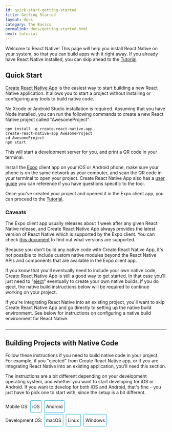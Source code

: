 ```yaml
---
id: quick-start-getting-started
title: Getting Started
layout: docs
category: The Basics
permalink: docs/getting-started.html
next: tutorial
---
```


Welcome to React Native! This page will help you install React Native on
your system, so that you can build apps with it right away. If you already
have React Native installed, you can skip ahead to the
[Tutorial](docs/tutorial.html).

## Quick Start

[Create React Native App](https://github.com/react-community/create-react-native-app) is the easiest way to start building a new React Native application. It allows you to start a project without installing or configuring any tools to build native code.

No Xcode or Android Studio installation is required. Assuming that you have Node installed, you can run the following commands to create a new React Native project called "AwesomeProject":

```
npm install -g create-react-native-app
create-react-native-app AwesomeProject
cd AwesomeProject
npm start
```

This will start a development server for you, and print a QR code in your terminal.

Install the [Expo](https://expo.io) client app on your iOS or Android phone, make sure your phone is on the same network as your computer, and scan the QR code in your terminal to open your project. Create React Native App also has a [user guide](https://github.com/react-community/create-react-native-app/blob/master/react-native-scripts/template/README.md) you can reference if you have questions specific to the tool.

Once you've created your project and opened it in the Expo client app, you can proceed to the [Tutorial](docs/tutorial.html).

### Caveats

The Expo client app usually releases about 1 week after any given React Native release, and Create React Native App always provides the latest version of React Native which is supported by the Expo client. You can check [this document](https://github.com/react-community/create-react-native-app/blob/master/VERSIONS.md) to find out what versions are supported.

Because you don't build any native code with Create React Native App, it's not possible to include custom native modules beyond the React Native APIs and components that are available in the Expo client app.

If you know that you'll eventually need to include your own native code, Create React Native App is still a good way to get started. In that case you'll just need to "[eject](https://github.com/react-community/create-react-native-app/blob/master/react-native-scripts/template/README.md#ejecting-from-create-react-native-app)" eventually to create your own native builds. If you do eject, the native build instructions below will be required to continue working on your project.

If you're integrating React Native into an existing project, you'll want to skip Create React Native App and go directly to setting up the native build environment. See below for instructions on configuring a native build environment for React Native.

<hr style="margin-top:25px"/>

## Building Projects with Native Code

Follow these instructions if you need to build native code in your project. For example, if you "ejected" from Create React Native app, or if you are integrating React Native into an existing application, you'll need this section.

The instructions are a bit different depending on your development operating system, and whether you want to start developing for iOS or Android. If you want to develop for both iOS and Android, that's fine - you just have to pick
one to start with, since the setup is a bit different.

<div class="toggler">
  <style>
    .toggler a {
      display: inline-block;
      padding: 10px 5px;
      margin: 2px;
      border: 1px solid #05A5D1;
      border-radius: 3px;
      text-decoration: none !important;
    }
    .display-os-mac .toggler .button-mac,
    .display-os-linux .toggler .button-linux,
    .display-os-windows .toggler .button-windows,
    .display-platform-ios .toggler .button-ios,
    .display-platform-android .toggler .button-android {
      background-color: #05A5D1;
      color: white;
    }
    block { display: none; }
    .display-platform-ios.display-os-mac .ios.mac,
    .display-platform-ios.display-os-linux .ios.linux,
    .display-platform-ios.display-os-windows .ios.windows,
    .display-platform-android.display-os-mac .android.mac,
    .display-platform-android.display-os-linux .android.linux,
    .display-platform-android.display-os-windows .android.windows {
      display: block;
    }
  </style>
  <span>Mobile OS:</span>
  <a href="javascript:void(0);" class="button-ios" onclick="display('platform', 'ios')">iOS</a>
  <a href="javascript:void(0);" class="button-android" onclick="display('platform', 'android')">Android</a>
  <br />
  <span>Development OS:</span>
  <a href="javascript:void(0);" class="button-mac" onclick="display('os', 'mac')">macOS</a>
  <a href="javascript:void(0);" class="button-linux" onclick="display('os', 'linux')">Linux</a>
  <a href="javascript:void(0);" class="button-windows" onclick="display('os', 'windows')">Windows</a>
</div>

<block class="linux windows ios" />

## Unsupported

<div>Unfortunately, Apple only lets you develop for iOS on a Mac. If you want to build an iOS app but you don't have a Mac yet, you can try starting with the <a href="" onclick="display('platform', 'android')">Android</a> instructions instead.</div>

<center><img src="img/react-native-sorry-not-supported.png" width="150"></img></center>

<block class="mac ios" />

## Installing Dependencies

You will need Node, Watchman, the React Native command line interface, and Xcode.

<block class="mac android" />

## Installing Dependencies

You will need Node, Watchman, the React Native command line interface, a JDK, and Android Studio.

<block class="linux android" />

## Installing Dependencies

You will need Node, the React Native command line interface, a JDK, and Android Studio.

<block class="windows android" />

## Installing Dependencies

You will need Node, the React Native command line interface, Python2, a JDK, and Android Studio.

<block class="mac ios android" />

### Node, Watchman

We recommend installing Node and Watchman using [Homebrew](http://brew.sh/). Run the following commands in a Terminal after installing Homebrew:

```
brew install node
brew install watchman
```

If you have already installed Node on your system, make sure it is version 4 or newer.

[Watchman](https://facebook.github.io/watchman) is a tool by Facebook for watching changes in the filesystem. It is highly recommended you install it for better performance.

<block class="linux android" />

### Node

Follow the [installation instructions for your Linux distribution](https://nodejs.org/en/download/package-manager/) to install Node 4 or newer.

<block class='windows android' />

### Node, Python2, JDK

We recommend installing Node and Python2 via [Chocolatey](https://chocolatey.org), a popular package manager for Windows.

Android Studio, which we will install next, requires a recent version of the [Java SE Development Kit (JDK)](http://www.oracle.com/technetwork/java/javase/downloads/jdk8-downloads-2133151.html) which can be installed using Chocolatey.

Open a Command Prompt as Administrator, then run:

```
choco install nodejs.install
choco install python2
choco install jdk8
```

If you have already installed Node on your system, make sure it is version 4 or newer. If you already have a JDK on your system, make sure it is version 8 or newer.

> You can find additional installation options on [Node.js's Downloads page](https://nodejs.org/en/download/).

<block class="mac ios android" />

### The React Native CLI

Node comes with npm, which lets you install the React Native command line interface.

Run the following command in a Terminal:

```
npm install -g react-native-cli
```

> If you get an error like `Cannot find module 'npmlog'`, try installing npm directly: `curl -0 -L https://npmjs.org/install.sh | sudo sh`.

<block class="windows linux android" />

### The React Native CLI

Node comes with npm, which lets you install the React Native command line interface.

Run the following command in a Terminal:

```
npm install -g react-native-cli
```

> If you get an error like `Cannot find module 'npmlog'`, try installing npm directly: `curl -0 -L https://npmjs.org/install.sh | sudo sh`.

<block class="mac ios" />

### Xcode

The easiest way to install Xcode is via the [Mac App Store](https://itunes.apple.com/us/app/xcode/id497799835?mt=12). Installing Xcode will also install the iOS Simulator and all the necessary tools to build your iOS app.

If you have already installed Xcode on your system, make sure it is version 8 or higher.

You will also need to install the Xcode Command Line Tools. Open Xcode, then choose "Preferences..." from the Xcode menu. Go to the Locations panel and install the tools by selecting the most recent version in the Command Line Tools dropdown.

![Xcode Command Line Tools](img/XcodeCommandLineTools.png)

<block class="mac linux windows android" />

### Android Development Environment

Setting up your development environment can be somewhat tedious if you're new to Android development. If you're already familiar with Android development, there are a few things you may need to configure. In either case, please make sure to carefully follow the next few steps.

<block class="mac linux android" />

> Android Studio requires a recent version of the [Java SE Development Kit (JDK)](http://www.oracle.com/technetwork/java/javase/downloads/jdk8-downloads-2133151.html). Go ahead and install JDK 8 or newer if needed.

<block class="mac linux windows android" />

#### 1. Install Android Studio

Android Studio provides the Android SDK and Android Virtual Device (emulator) required to run and test your React Native apps. Download and install [Android Studio](https://developer.android.com/studio/index.html).

Once the installation process is completed, launch Android Studio. Choose "Custom" when prompted to select an installation type. Make sure the boxes next to all of the following are checked:

<block class="mac windows android" />

- `Android SDK`
- `Android SDK Platform`
- `Performance (Intel ® HAXM)`
- `Android Virtual Device`

Then, click "Next" to install all of these components.

<block class="linux android" />

- `Android SDK`
- `Android SDK Platform`
- `Android Virtual Device`

Click "Next" to install all of these components, then [configure VM acceleration](https://developer.android.com/studio/run/emulator-acceleration.html#vm-linux) on your system.

<block class="windows android" />

> You may also install Intel ® HAXM by following [these instructions](https://software.intel.com/en-us/android/articles/installation-instructions-for-intel-hardware-accelerated-execution-manager-windows).

<block class="mac android" />

> You may also install Intel ® HAXM by following [these instructions](https://software.intel.com/en-us/android/articles/installation-instructions-for-intel-hardware-accelerated-execution-manager-mac-os-x).

<block class="windows mac linux android" />

#### 2. Install the Android 6.0 (Marshmallow) SDK

Android Studio installs the most recent Android SDK by default. React Native, however, requires the `Android 6.0 (Marshmallow)` SDK. You can use the SDK Manager to install additional SDK platforms. To access the SDK Manager, click on "Configure", then select "SDK Manager" from the "Welcome to Android Studio" screen.

> The SDK Manager can also be found within the Android Studio "Preferences" dialog, under **Appearance & Behavior** → **System Settings** → **Android SDK**.

Select the "SDK Platforms" tab from within the SDK Manager, then check the box next to "Show Package Details" in the bottom right corner. Look for and expand the `Android 6.0 (Marshmallow)` entry, then make sure the following items are all checked:

- `Google APIs`
- `Android SDK Platform 23`
- `Intel x86 Atom_64 System Image`
- `Google APIs Intel x86 Atom_64 System Image`

<block class="mac android" />

![Android SDK Manager](img/AndroidSDKManagerMacOS.png)

<block class="windows android" />

![Android SDK Manager](img/AndroidSDKManagerWindows.png)

<block class="windows mac linux android" />

Next, select the "SDK Tools" tab and check the box next to "Show Package Details" here as well. Look for and expand the "Android SDK Build-Tools" entry, then make sure that `23.0.1` is selected.

<block class="mac android" />

![Android SDK Manager - 23.0.1 Build Tools](img/AndroidSDKManagerSDKToolsMacOS.png)

<block class="windows android" />

![Android SDK Manager - 23.0.1 Build Tools](img/AndroidSDKManagerSDKToolsWindows.png)

<block class="windows mac linux android" />

Finally, click "Apply" to download and install the Android SDK and related build tools.

<block class="mac android" />

![Android SDK Manager - Installs](img/AndroidSDKManagerInstallsMacOS.png)

<block class="windows android" />

![Android SDK Manager - Installs](img/AndroidSDKManagerInstallsWindows.png)

<block class="mac windows linux android" />

#### 3. Set up the ANDROID_HOME environment variable

The React Native command line interface requires the `ANDROID_HOME` environment variable to be set up.

<block class="mac android" />

Add the following lines to your `~/.profile` (or equivalent) config file:

```
export ANDROID_HOME=${HOME}/Library/Android/sdk
export PATH=${PATH}:${ANDROID_HOME}/tools
export PATH=${PATH}:${ANDROID_HOME}/platform-tools
```

Type `source ~/.profile` to load the config into your current shell.

> Please make sure you export the correct path for `ANDROID_HOME`. If you installed the Android SDK using Homebrew, it would be located at `/usr/local/opt/android-sdk`. You can find the actual location of the SDK in the Android Studio "Preferences" dialog, under **Appearance & Behavior** → **System Settings** → **Android SDK**.

<block class="linux android" />

Add the following lines to your `~/.profile` (or equivalent) config file:

```
export ANDROID_HOME=${HOME}/Android/Sdk
export PATH=${PATH}:${ANDROID_HOME}/tools
export PATH=${PATH}:${ANDROID_HOME}/platform-tools
```

Type `source ~/.profile` to load the config into your current shell.

> Please make sure you export the correct path for `ANDROID_HOME` if you did not install the Android SDK using Android Studio. You can find the actual location of the SDK in the Android Studio "Preferences" dialog, under **Appearance & Behavior** → **System Settings** → **Android SDK**.

<block class="windows android" />

Open the System pane under **System and Security** in the Control Panel, then click on **Change settings...**. Open the **Advanced** tab and click on **Environment Variables...**. Click on **New...** to create a new `ANDROID_HOME` user variable that points to the path to your Android SDK.

![ANDROID_HOME Environment Variable](img/AndroidEnvironmentVariableANDROID_HOME.png)

You can find the actual location of the SDK in the Android Studio "Preferences" dialog, under **Appearance & Behavior** → **System Settings** → **Android SDK**.

Open a new Command Prompt window to ensure the new environment variable is loaded.

<block class="linux android" />

### Watchman (optional)

Follow the [Watchman installation guide](https://facebook.github.io/watchman/docs/install.html#build-install) to compile and install Watchman from source.

> [Watchman](https://facebook.github.io/watchman/docs/install.html) is a tool by Facebook for watching
changes in the filesystem. It is highly recommended you install it for better performance, but it's alright to skip this if you find the process to be tedious.

<block class="mac windows linux android" />

## Starting the Android Virtual Device

You can see the list of available AVDs by opening the "AVD Manager" from within Android Studio:

![Android Studio AVD Manager](img/react-native-tools-avd.png)

<block class="windows linux android" />

Launch the default AVD before proceeding to the next step.

<block class="mac android" />

<block class="mac android">

> You may have to create a project (see below) before the AVD Manager option becomes available.

Once in the "AVD Manager", select your AVD and click "Edit...". Choose "Android 6.0 - API Level 23" under Device, and "Intel Atom (x86_64)" under CPU/ABI. Click OK, then select your new AVD and click "Start...", and finally, "Launch".

![Android AVD Configuration](img/AndroidAVDConfiguration.png)

<block class="mac windows linux android" />

> It is very common to run into an issue where Android Studio fails to create a default AVD. You may follow the [Android Studio User Guide](https://developer.android.com/studio/run/managing-avds.html) to create a new AVD manually if needed.

### Using a real device

If you have a physical Android device, you can use it for development in place of an AVD. Plug it in to your computer using a USB cable and [enable USB debugging](https://developer.android.com/training/basics/firstapp/running-app.html) before proceeding to the next step.

<block class="mac ios android" />

## Testing your React Native Installation

<block class="mac ios" />

Use the React Native command line interface to generate a new React Native project called "AwesomeProject", then run `react-native run-ios` inside the newly created folder.

```
# skip this first command if you ejected from Create React Native App
react-native init AwesomeProject
cd AwesomeProject
react-native run-ios
```

You should see your new app running in the iOS Simulator shortly.

![AwesomeProject on iOS](img/iOSSuccess.png)

`react-native run-ios` is just one way to run your app. You can also run it directly from within Xcode or [Nuclide](https://nuclide.io/).

<block class="mac android" />

Use the React Native command line interface to generate a new React Native project called "AwesomeProject", then run `react-native run-android` inside the newly created folder:

```
# skip this first command if you ejected from Create React Native App
react-native init AwesomeProject
cd AwesomeProject
react-native run-android
```

If everything is set up correctly, you should see your new app running in your Android emulator shortly.

![AwesomeProject on Android](img/AndroidSuccessMacOS.png)

`react-native run-android` is just one way to run your app - you can also run it directly from within Android Studio or [Nuclide](https://nuclide.io/).

<block class="mac ios android" />

### Modifying your app

Now that you have successfully run the app, let's modify it.

<block class="mac ios" />

- Open `index.ios.js` in your text editor of choice and edit some lines.
- Hit `Command⌘ + R` in your iOS Simulator to reload the app and see your change!

<block class="mac android" />

- Open `index.android.js` in your text editor of choice and edit some lines.
- Press the `R` key twice or select `Reload` from the Developer Menu to see your change!

<block class="mac ios android" />

### That's it!

Congratulations! You've successfully run and modified your first React Native app.

<center><img src="img/react-native-congratulations.png" width="150"></img></center>

<block class="windows android" />

## Testing your React Native Installation

Use the React Native command line interface to generate a new React Native project called "AwesomeProject", then run `react-native run-android` inside the newly created folder:

```
# skip this first command if you ejected from Create React Native App
react-native init AwesomeProject
cd AwesomeProject
react-native run-android
```

<block class="linux android" />

## Testing your React Native Installation

Use the React Native command line interface to generate a new React Native project called "AwesomeProject", then run `react-native run-android` inside the newly created folder.

```
# skip this first command if you ejected from Create React Native App
react-native init AwesomeProject
cd AwesomeProject
react-native run-android
```

<block class="windows linux android" />

If everything is set up correctly, you should see your new app running in your Android emulator shortly.

![AwesomeProject on Android](img/AndroidSuccessWindows.png)

<block class="windows linux android" />

### Modifying your app

Now that you have successfully run the app, let's modify it.

- Open `index.android.js` in your text editor of choice and edit some lines.
- Press the `R` key twice or select `Reload` from the Developer Menu to see your change!

### That's it!

Congratulations! You've successfully run and modified a React Native app.

<center><img src="img/react-native-congratulations.png" width="150"></img></center>

<block class="mac ios" />

## Now What?

- If you want to add this new React Native code to an existing application, check out the [Integration guide](docs/integration-with-existing-apps.html).

- If you can't get this to work, see the [Troubleshooting](docs/troubleshooting.html#content) page.

- If you're curious to learn more about React Native, continue on
to the [Tutorial](docs/tutorial.html).

<block class="windows linux mac android" />

## Now What?

- If you want to add this new React Native code to an existing application, check out the [Integration guide](docs/integration-with-existing-apps.html).

- If you can't get this to work, see the [Troubleshooting](docs/troubleshooting.html#content) page.

- If you're curious to learn more about React Native, continue on
to the [Tutorial](docs/tutorial.html).

<script>
// Convert <div>...<span><block /></span>...</div>
// Into <div>...<block />...</div>
var blocks = document.getElementsByTagName('block');
for (var i = 0; i < blocks.length; ++i) {
  var block = blocks[i];
  var span = blocks[i].parentNode;
  var container = span.parentNode;
  container.insertBefore(block, span);
  container.removeChild(span);
}
// Convert <div>...<block />content<block />...</div>
// Into <div>...<block>content</block><block />...</div>
blocks = document.getElementsByTagName('block');
for (var i = 0; i < blocks.length; ++i) {
  var block = blocks[i];
  while (block.nextSibling && block.nextSibling.tagName !== 'BLOCK') {
    block.appendChild(block.nextSibling);
  }
}
function display(type, value) {
  var container = document.getElementsByTagName('block')[0].parentNode;
  container.className = 'display-' + type + '-' + value + ' ' +
    container.className.replace(RegExp('display-' + type + '-[a-z]+ ?'), '');
}

// If we are coming to the page with a hash in it (i.e. from a search, for example), try to get
// us as close as possible to the correct platform and dev os using the hashtag and block walk up.
var foundHash = false;
if (window.location.hash !== '' && window.location.hash !== 'content') { // content is default
  var hashLinks = document.querySelectorAll('a.hash-link');
  for (var i = 0; i < hashLinks.length && !foundHash; ++i) {
    if (hashLinks[i].hash === window.location.hash) {
      var parent = hashLinks[i].parentElement;
      while (parent) {
        if (parent.tagName === 'BLOCK') {
          var devOS = null;
          var targetPlatform = null;
          // Could be more than one target os and dev platform, but just choose some sort of order
          // of priority here.

          // Dev OS
          if (parent.className.indexOf('mac') > -1) {
            devOS = 'mac';
          } else if (parent.className.indexOf('linux') > -1) {
            devOS = 'linux';
          } else if (parent.className.indexOf('windows') > -1) {
            devOS = 'windows';
          } else {
            break; // assume we don't have anything.
          }

          // Target Platform
          if (parent.className.indexOf('ios') > -1) {
            targetPlatform = 'ios';
          } else if (parent.className.indexOf('android') > -1) {
            targetPlatform = 'android';
          } else {
            break; // assume we don't have anything.
          }
          // We would have broken out if both targetPlatform and devOS hadn't been filled.
          display('os', devOS);
          display('platform', targetPlatform);
          foundHash = true;
          break;
        }
        parent = parent.parentElement;
      }
    }
  }
}
// Do the default if there is no matching hash
if (!foundHash) {
  var isMac = navigator.platform === 'MacIntel';
  var isWindows = navigator.platform === 'Win32';
  display('os', isMac ? 'mac' : (isWindows ? 'windows' : 'linux'));
  display('platform', isMac ? 'ios' : 'android');
}
</script>
